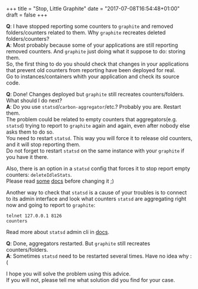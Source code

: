 +++
title = "Stop, Little Graphite"
date = "2017-07-08T16:54:48+01:00"
draft = false
+++

**Q**: I have stopped reporting some counters to `graphite` and removed folders/counters related to them. Why `graphite` recreates deleted folders/counters?  
**A**: Most probably because some of your applications are still reporting removed counters. And `graphite` just doing what it suppose to do: storing them.  
So, the first thing to do you should check that changes in your applications that prevent old counters from reporting have been deployed for real.  
Go to instances/containers whith your application and check its source code.  
 
**Q**: Done! Changes deployed but `graphite` still recreates counters/folders. What should I do next?  
**A**: Do you use `statsd`/`carbon-aggregator`/etc.? Probably you are. Restart them.  
The problem could be related to empty counters that aggregators(e.g. `statsd`) trying to report to `graphite` again and again, even after nobody else asks them to do so.  
You need to restart `statsd`. This way you will force it to release old counters, and it will stop reporting them.  
Do not forget to restart `statsd` on the same instance with your `graphite` if you have it there.  

Also, there is an option in a `statsd` config that forces it to stop report empty counters: `deleteIdleStats`.  
Please read [some](https://grafana.com/blog/2016/03/03/25-graphite-grafana-and-statsd-gotchas/#nulls.deleteIdleStats) [docs](https://github.com/etsy/statsd/pull/348) before changing it ;)  

Another way to check that `statsd` is a cause of your troubles is to connect to its admin interface and look what counters `statsd` are aggregating right now and going to report to `graphite`:  
```
telnet 127.0.0.1 8126
counters
```  
Read more about `statsd` admin cli in [docs](https://github.com/etsy/statsd/blob/master/docs/admin_interface.md).  
 
**Q**: Done, aggregators restarted. But `graphite` still recreates counters/folders.  
**A**: Sometimes `statsd` need to be restarted several times. Have no idea why :(  

I hope you will solve the problem using this advice.  
If you will not, please tell me what solution did you find for your case.

